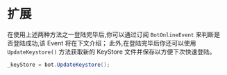 # 扩展

在使用上述两种方法之一登陆完毕后,你可以通过订阅 `BotOnlineEvent` 来判断是否登陆成功,该 Event 将在下文介绍；
此外,在登陆完毕后你还可以使用 `UpdateKeystore()` 方法获取新的 KeyStore 文件并保存以方便下次快速登陆。

```csharp
_keyStore = bot.UpdateKeystore();
```
